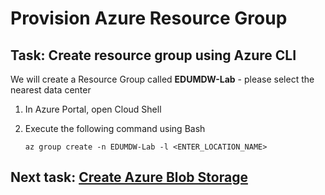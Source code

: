 # Provision Azure Resource Group

## Task: Create resource group using Azure CLI

We will create a Resource Group called **EDUMDW-Lab** - please select the nearest data center


1. In Azure Portal, open Cloud Shell

1. Execute the following command using Bash

    ```
    az group create -n EDUMDW-Lab -l <ENTER_LOCATION_NAME>
    ```

## Next task: [Create Azure Blob Storage](../azure-storage/provision-azure-storage-account.md)